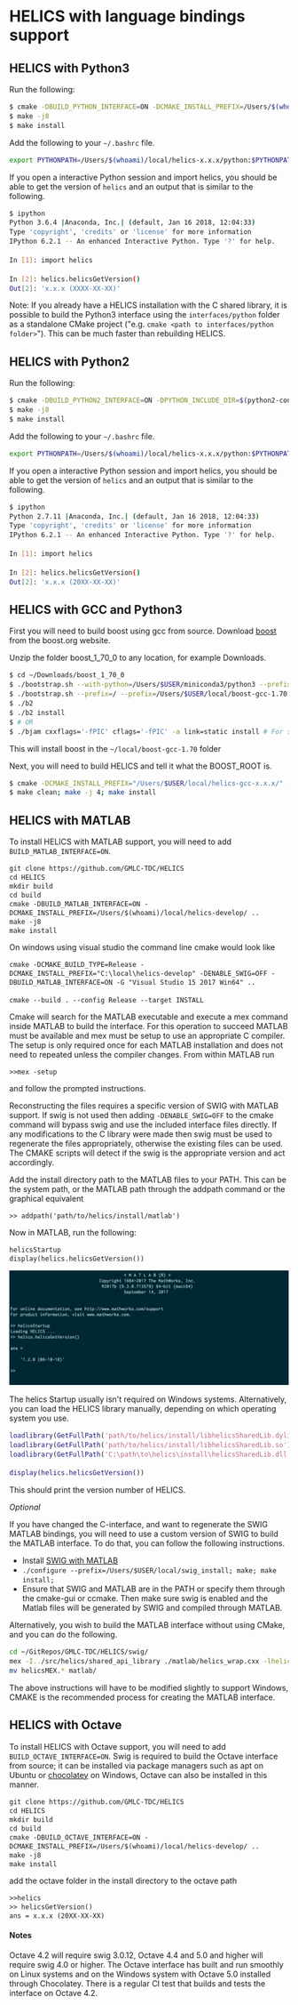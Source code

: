 # HELICS with language bindings support

## HELICS with Python3

Run the following:

```bash
$ cmake -DBUILD_PYTHON_INTERFACE=ON -DCMAKE_INSTALL_PREFIX=/Users/$(whoami)/local/helics-x.x.x/ ..
$ make -j8
$ make install
```

Add the following to your `~/.bashrc` file.

```bash
export PYTHONPATH=/Users/$(whoami)/local/helics-x.x.x/python:$PYTHONPATH
```

If you open a interactive Python session and import helics, you should be able to get the version of `helics` and an output that is similar to the following.

```bash
$ ipython
Python 3.6.4 |Anaconda, Inc.| (default, Jan 16 2018, 12:04:33)
Type 'copyright', 'credits' or 'license' for more information
IPython 6.2.1 -- An enhanced Interactive Python. Type '?' for help.

In [1]: import helics

In [2]: helics.helicsGetVersion()
Out[2]: 'x.x.x (XXXX-XX-XX)'
```

Note: If you already have a HELICS installation with the C shared library, it is possible to build the Python3 interface
using the `interfaces/python` folder as a standalone CMake project ("e.g. `cmake <path to interfaces/python folder>`"). This can be much faster than rebuilding HELICS.

## HELICS with Python2

Run the following:

```bash
$ cmake -DBUILD_PYTHON2_INTERFACE=ON -DPYTHON_INCLUDE_DIR=$(python2-config --prefix)/include/python2.7/ -DPYTHON_LIBRARY=$(python2-config --prefix)/lib/python2.7/libpython2.7.dylib -DCMAKE_INSTALL_PREFIX=/Users/$(whoami)/local/helics-x.x.x/ ..
$ make -j8
$ make install
```

Add the following to your `~/.bashrc` file.

```bash
export PYTHONPATH=/Users/$(whoami)/local/helics-x.x.x/python:$PYTHONPATH
```

If you open a interactive Python session and import helics, you should be able to get the version of `helics` and an output that is similar to the following.

```bash
$ ipython
Python 2.7.11 |Anaconda, Inc.| (default, Jan 16 2018, 12:04:33)
Type 'copyright', 'credits' or 'license' for more information
IPython 6.2.1 -- An enhanced Interactive Python. Type '?' for help.

In [1]: import helics

In [2]: helics.helicsGetVersion()
Out[2]: 'x.x.x (20XX-XX-XX)'

```

## HELICS with GCC and Python3

First you will need to build boost using gcc from source. Download
[boost](http://www.boost.org/users/history/version_1_70_0.html) from the
boost.org website.

Unzip the folder boost\_1\_70\_0 to any location, for example Downloads.

```bash
$ cd ~/Downloads/boost_1_70_0
$ ./bootstrap.sh --with-python=/Users/$USER/miniconda3/python3 --prefix=/usr/local/Cellar/gcc/7.2.0_1/bin/gcc-7
$ ./bootstrap.sh --prefix=/ --prefix=/Users/$USER/local/boost-gcc-1.70
$ ./b2
$ ./b2 install
$ # OR
$ ./bjam cxxflags='-fPIC' cflags='-fPIC' -a link=static install # For static linking
```

This will install boost in the `~/local/boost-gcc-1.70` folder

Next, you will need to build HELICS and tell it what the BOOST\_ROOT is.

```bash
$ cmake -DCMAKE_INSTALL_PREFIX="/Users/$USER/local/helics-gcc-x.x.x/" -DBOOST_ROOT="/Users/$USER/local/boost-gcc-1.64" -DBUILD_PYTHON_INTERFACE=ON -DPYTHON_LIBRARY=$(python3-config --prefix)/lib/libpython3.6m.dylib -DPYTHON_INCLUDE_DIR=$(python3-config --prefix)/include/python3.6m -DCMAKE_C_COMPILER=/usr/local/Cellar/gcc/7.2.0_1/bin/gcc-7 -DCMAKE_CXX_COMPILER=/usr/local/Cellar/gcc/7.2.0_1/bin/g++-7 ../
$ make clean; make -j 4; make install
```

## HELICS with MATLAB

To install HELICS with MATLAB support, you will need to add `BUILD_MATLAB_INTERFACE=ON`.

```
git clone https://github.com/GMLC-TDC/HELICS
cd HELICS
mkdir build
cd build
cmake -DBUILD_MATLAB_INTERFACE=ON -DCMAKE_INSTALL_PREFIX=/Users/$(whoami)/local/helics-develop/ ..
make -j8
make install
```

On windows using visual studio the command line cmake would look like
```
cmake -DCMAKE_BUILD_TYPE=Release -DCMAKE_INSTALL_PREFIX="C:\local\helics-develop" -DENABLE_SWIG=OFF -DBUILD_MATLAB_INTERFACE=ON -G "Visual Studio 15 2017 Win64" ..

cmake --build . --config Release --target INSTALL
```
Cmake will search for the MATLAB executable and execute a mex command inside MATLAB to build the interface.
For this operation to succeed MATLAB must be available and mex must be setup to use an appropriate C compiler.  The setup is only required once for each MATLAB installation and does not need to repeated unless the compiler changes.  From within MATLAB run
```
>>mex -setup
```
and follow the prompted instructions.

Reconstructing the files requires a specific version of SWIG with MATLAB support. If swig is not used then adding `-DENABLE_SWIG=OFF` to the cmake command will bypass swig and use the included interface files directly.  If any modifications to the C library were made then swig must be used to regenerate the files appropriately, otherwise the existing files can be used.  The CMAKE scripts will detect if the swig is the appropriate version and act accordingly.

Add the install directory path to the MATLAB files to your PATH. This can be the system path, or the MATLAB path through the addpath command or the graphical equivalent
```
>> addpath('path/to/helics/install/matlab')
```

Now in MATLAB, run the following:

```
helicsStartup
display(helics.helicsGetVersion())
```

![](./../img/matlab-success.png)

The helics Startup usually isn't required on Windows systems.  Alternatively, you can load the HELICS library manually, depending on which operating system you use.

```matlab
loadlibrary(GetFullPath('path/to/helics/install/libhelicsSharedLib.dylib'));
loadlibrary(GetFullPath('path/to/helics/install/libhelicsSharedLib.so'));
loadlibrary(GetFullPath('C:\path\to\helics\install\helicsSharedLib.dll'));

display(helics.helicsGetVersion())
```

This should print the version number of HELICS.


*Optional*

If you have changed the C-interface, and want to regenerate the SWIG MATLAB bindings, you will need to use a custom version of SWIG to build the MATLAB interface.
To do that, you can follow the following instructions.

-   Install [SWIG with MATLAB](https://github.com/jaeandersson/swig/)
-   `./configure --prefix=/Users/$USER/local/swig_install; make; make install;`
-   Ensure that SWIG and MATLAB are in the PATH or specify them through the cmake-gui or ccmake.  Then make sure swig is enabled and the Matlab files will be generated by SWIG and compiled through MATLAB.


Alternatively, you wish to build the MATLAB interface without using CMake, and you can do the following.

```bash
cd ~/GitRepos/GMLC-TDC/HELICS/swig/
mex -I../src/helics/shared_api_library ./matlab/helics_wrap.cxx -lhelicsSharedLib -L/path/to/helics_install/lib/helics/
mv helicsMEX.* matlab/
```

The above instructions will have to be modified slightly to support Windows,  CMAKE is the recommended process for creating the MATLAB interface.

## HELICS with Octave

To install HELICS with Octave support, you will need to add `BUILD_OCTAVE_INTERFACE=ON`.  Swig is required to build the Octave interface from source; it can be installed via package managers such as apt on Ubuntu or [chocolatey](https://chocolatey.org/packages?q=swig) on Windows, Octave can also be installed in this manner.

```
git clone https://github.com/GMLC-TDC/HELICS
cd HELICS
mkdir build
cd build
cmake -DBUILD_OCTAVE_INTERFACE=ON -DCMAKE_INSTALL_PREFIX=/Users/$(whoami)/local/helics-develop/ ..
make -j8
make install
```

add the octave folder in the install directory to the octave path
```
>>helics
>> helicsGetVersion()
ans = x.x.x (20XX-XX-XX)
```

#### Notes
Octave 4.2 will require swig 3.0.12,  Octave 4.4 and 5.0 and higher will require swig 4.0 or higher.  The Octave interface has built and run smoothly on Linux systems and on the Windows system with Octave 5.0 installed through Chocolatey.  There is a regular CI test that builds and tests the interface on Octave 4.2.
